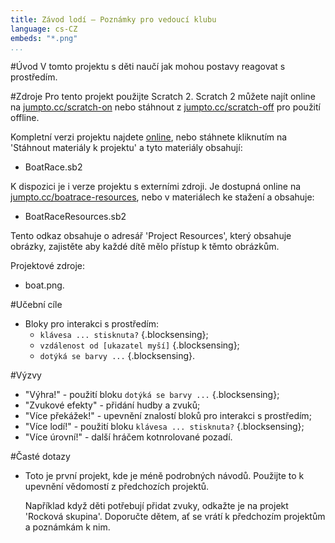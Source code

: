 ```yaml
---
title: Závod lodí — Poznámky pro vedoucí klubu
language: cs-CZ
embeds: "*.png"
...
```


#Úvod
V tomto projektu s děti naučí jak mohou postavy reagovat s prostředím.

#Zdroje
Pro tento projekt použijte Scratch 2. Scratch 2 můžete najít online na [jumpto.cc/scratch-on](http://jumpto.cc/scratch-on) nebo stáhnout z [jumpto.cc/scratch-off](http://jumpto.cc/scratch-off) pro použití offline.

Kompletní verzi projektu najdete <a href="http://scratch.mit.edu/projects/63957956/#editor">online</a>, nebo stáhnete kliknutím na 'Stáhnout materiály k projektu' a tyto materiály obsahují:

+ BoatRace.sb2

K dispozici je i verze projektu s externími zdroji. Je dostupná online na [jumpto.cc/boatrace-resources](http://jumpto.cc/boatrace-resources), nebo v materiálech ke stažení a obsahuje:

+ BoatRaceResources.sb2 

Tento odkaz obsahuje o adresář 'Project Resources', který obsahuje obrázky, zajistěte aby každé dítě mělo přístup k těmto obrázkům.

Projektové zdroje:
+ boat.png.

#Učební cíle
+ Bloky pro interakci s prostředím:
	+ `klávesa ... stisknuta?` {.blocksensing};
	+ `vzdálenost od [ukazatel myší]` {.blocksensing};
	+ `dotýká se barvy ...` {.blocksensing}.

#Výzvy
+ "Výhra!" - použití bloku `dotýká se barvy ...` {.blocksensing};
+ "Zvukové efekty" - přidání hudby a zvuků;
+ "Více překážek!" - upevnění znalostí bloků pro interakci s prostředím;
+ "Více lodí!" - použití bloku `klávesa ... stisknuta?` {.blocksensing};
+ "Více úrovní!" - další hráčem kotnrolované pozadí.

#Časté dotazy
+ Toto je první projekt, kde je méně podrobných návodů. Použijte to k upevnění vědomostí z předchozích projektů. 

	Například když děti potřebují přidat zvuky, odkažte je na projekt 'Rocková skupina'. Doporučte dětem, ať se vrátí k předchozím projektům a poznámkám k nim.
